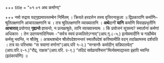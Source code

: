 +++
title = "०१ ०१ अथ कर्माण्य्"

+++
नमो रुद्राय यद्गृह्यमापस्तम्बेन निर्मितम् ।
क्रियते हरदत्तेन तस्य वृत्तिरनाकुला ॥
द्विप्रकाराणि कर्माणि–श्रुतिलक्षणानि आचारलक्षणानि च ।
तत्र श्रुतिलक्षणानि व्याख्यातानि ।
**अथे**दानीं **यानि** कर्माणि विवाहप्रभृतीनि **आचारात्** प्रयोगात् **गृह्यन्ते** ज्ञायन्ते, न प्रत्यक्षश्रुतेः, तानि व्याख्यास्यामः ।
किं प्रयोजनं सूत्रस्य? स्मार्तानां कर्मणां अधिकारः ।
तेन उदगयनादिनियमः -"सर्वत्र स्वयं प्रज्वलितेऽग्नाव्"(आप.गृ.८-५.) इत्येवमादीनि च गार्ह्येष्वेव कर्मसु भवन्ति, न श्रौतेषु ।
अत्राथशब्देन श्रौतोपदेशानन्तरं स्मार्तोपदेशं करिष्यामीति वदन् तदपेक्षामस्य दर्शयति ।
तत्र याः परिभाषाः "स त्रयाणां वर्णानां"(आप.परि १-२.) "मन्त्रान्तैः कर्मादीन् सन्निपातयेत्"(आप.परि.२-१.)"रौद्र, राक्षस"(आप.परि. २-९.) "तदिदं सर्वप्रायश्चित्त"मित्येवमाद्यास्ता इहापि भवन्ति (इदंकार्याणि) ॥

